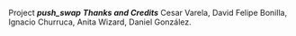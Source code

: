 Project ***push_swap*** 
***Thanks and Credits*** Cesar Varela, David Felipe Bonilla, Ignacio Churruca, Anita Wizard, Daniel González.